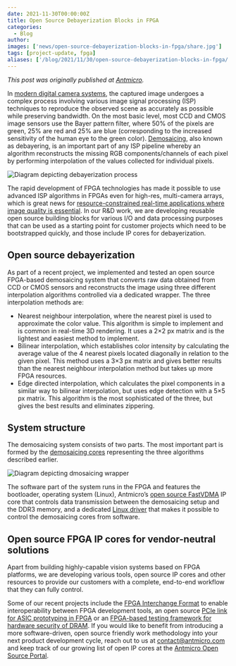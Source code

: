 ```yaml
---
date: 2021-11-30T00:00:00Z
title: Open Source Debayerization Blocks in FPGA
categories:
  - Blog
author: 
images: ['news/open-source-debayerization-blocks-in-fpga/share.jpg']
tags: [project-update, fpga]
aliases: ['/blog/2021/11/30/open-source-debayerization-blocks-in-fpga/']
---
```


*This post was originally published at [Antmicro](https://antmicro.com/blog/2021/10/debayerization-blocks-in-fpga/).*

In [modern digital camera systems](https://antmicro.com/platforms/custom-camera-platforms/), the captured image undergoes a complex process involving various image signal processing (ISP) techniques to reproduce the observed scene as accurately as possible while preserving bandwidth. On the most basic level, most CCD and CMOS image sensors use the Bayer pattern filter, where 50% of the pixels are green, 25% are red and 25% are blue (corresponding to the increased sensitivity of the human eye to the green color). [Demosaicing](https://en.wikipedia.org/wiki/Demosaicing), also known as debayering, is an important part of any ISP pipeline whereby an algorithm reconstructs the missing RGB components/channels of each pixel by performing interpolation of the values collected for individual pixels.

![Diagram depicting debayerization process](debayering-diagram.svg)

The rapid development of FPGA technologies has made it possible to use advanced ISP algorithms in FPGAs even for high-res, multi-camera arrays, which is great news for [resource-constrained real-time applications where image quality is essential](https://antmicro.com/technologies/vision-systems/). In our R&D work, we are developing reusable open source building blocks for various I/O and data processing purposes that can be used as a starting point for customer projects which need to be bootstrapped quickly, and those include IP cores for debayerization.

## Open source debayerization

As part of a recent project, we implemented and tested an open source FPGA-based demosaicing system that converts raw data obtained from CCD or CMOS sensors and reconstructs the image using three different interpolation algorithms controlled via a dedicated wrapper. The three interpolation methods are:

- Nearest neighbour interpolation, where the nearest pixel is used to approximate the color value. This algorithm is simple to implement and is common in real-time 3D rendering. It uses a 2×2 px matrix and is the lightest and easiest method to implement.
- Bilinear interpolation, which establishes color intensity by calculating the average value of the 4 nearest pixels located diagonally in relation to the given pixel. This method uses a 3×3 px matrix and gives better results than the nearest neighbour interpolation method but takes up more FPGA resources.
- Edge directed interpolation, which calculates the pixel components in a similar way to bilinear interpolation, but uses edge detection with a 5×5 px matrix. This algorithm is the most sophisticated of the three, but gives the best results and eliminates zippering.

## System structure

The demosaicing system consists of two parts. The most important part is formed by the [demosaicing cores](https://opensource.antmicro.com/projects/fpga-isp-core) representing the three algorithms described earlier.

![Diagram depicting dmosaicing wrapper](demosaicing-wrapper-diagram.svg)

The software part of the system runs in the FPGA and features the bootloader, operating system (Linux), Antmicro’s [open source FastVDMA](https://opensource.antmicro.com/projects/fastvdma) IP core that controls data transmission between the demosaicing setup and the DDR3 memory, and a dedicated [Linux driver](https://github.com/antmicro/linux-xlnx/tree/demosaicer) that makes it possible to control the demosaicing cores from software.

## Open source FPGA IP cores for vendor-neutral solutions

Apart from building highly-capable vision systems based on FPGA platforms, we are developing various tools, open source IP cores and other resources to provide our customers with a complete, end-to-end workflow that they can fully control.

Some of our recent projects include the [FPGA Interchange Format](https://antmicro.com/blog/2021/09/symbiflow-fpga-interchange-format/) to enable interoperability between FPGA development tools, an open source [PCIe link for ASIC prototyping in FPGA](https://antmicro.com/blog/2021/02/high-throughput-open-source-pcie-on-xilinx-vu19/) or an [FPGA-based testing framework for hardware security of DRAM](https://antmicro.com/blog/2021/08/open-source-ddr-test-framework-for-rowhammer/). If you would like to benefit from introducing a more software-driven, open source friendly work methodology into your next product development cycle, reach out to us at contact@antmicro.com and keep track of our growing list of open IP cores at the [Antmicro Open Source Portal](https://opensource.antmicro.com/).
